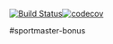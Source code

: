 [![Build Status](https://travis-ci.org/Martyn23/sportmaster-bonus.svg?branch=master)](https://travis-ci.org/Martyn23/sportmaster-bonus)[![codecov](https://codecov.io/gh/Martyn23/sportmaster-bonus/branch/master/graph/badge.svg)](https://codecov.io/gh/Martyn23/sportmaster-bonus)

#sportmaster-bonus
